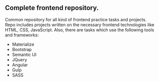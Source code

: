 ## Complete frontend repository.

Common repository for all kind of frontend practice tasks and projects. Repo includes projects written on the necessary frontend technologies like HTML, CSS, JavaScript. Also, there are tasks which use the following tools and frameworks:

* Materialize
* Bootstrap
* Semantic UI
* JQuery
* Angular
* Gulp
* SASS